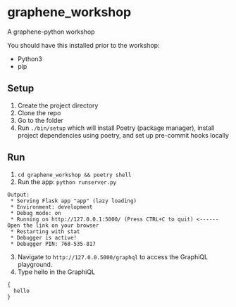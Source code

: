 # graphene_workshop

A graphene-python workshop

You should have this installed prior to the workshop:
* Python3
* pip

## Setup
1. Create the project directory
2. Clone the repo
3. Go to the folder
5. Run `./bin/setup` which will install Poetry (package manager), install project dependencies using poetry, and set up pre-commit hooks locally

## Run
1. `cd graphene_workshop && poetry shell`
2. Run the app: `python runserver.py`

```
Output:
 * Serving Flask app "app" (lazy loading)
 * Environment: development
 * Debug mode: on
 * Running on http://127.0.0.1:5000/ (Press CTRL+C to quit) <------ Open the link on your browser
 * Restarting with stat
 * Debugger is active!
 * Debugger PIN: 768-535-817
```

3. Navigate to `http://127.0.0.5000/graphql` to access the GraphiQL playground.
4. Type hello in the GraphiQL
```
{
  hello
}
```

